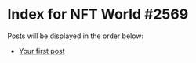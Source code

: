 # Index for NFT World #2569
Posts will be displayed in the order below:

- [Your first post](./001-first.md)

